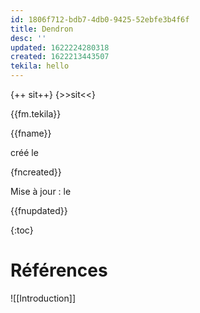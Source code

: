 ```yaml
---
id: 1806f712-bdb7-4db0-9425-52ebfe3b4f6f
title: Dendron
desc: ''
updated: 1622224280318
created: 1622213443507
tekila: hello
---
```

{++ sit++} 
{>>sit<<} 

{{fm.tekila}} 

{{fname}} 

créé le 

{fncreated}} 

Mise à jour :  le 

{{fnupdated}} 

{:toc}

# Références
![[Introduction]]